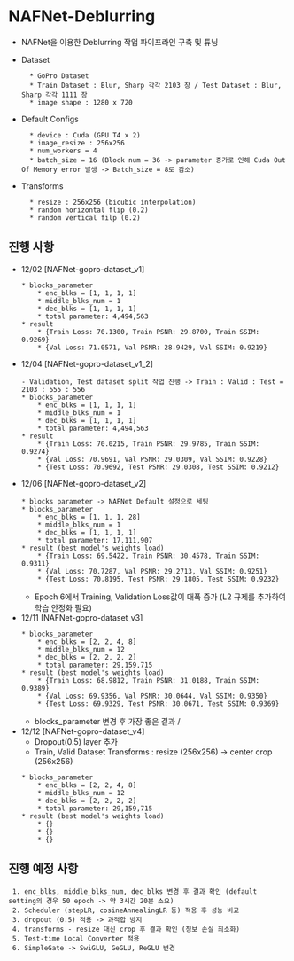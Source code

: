 # NAFNet-Deblurring
- NAFNet을 이용한 Deblurring 작업 파이프라인 구축 및 튜닝
* Dataset
  ```
    * GoPro Dataset
    * Train Dataset : Blur, Sharp 각각 2103 장 / Test Dataset : Blur, Sharp 각각 1111 장
    * image shape : 1280 x 720
  ```
* Default Configs
  ```
    * device : Cuda (GPU T4 x 2)
    * image_resize : 256x256
    * num_workers = 4
    * batch_size = 16 (Block num = 36 -> parameter 증가로 인해 Cuda Out Of Memory error 발생 -> Batch_size = 8로 감소)
  ```
* Transforms
  ```
    * resize : 256x256 (bicubic interpolation)
    * random horizontal flip (0.2)
    * random vertical filp (0.2)
  ```

## 진행 사항
- 12/02
  [NAFNet-gopro-dataset_v1]
  ```
  * blocks_parameter
      * enc_blks = [1, 1, 1, 1]
      * middle_blks_num = 1
      * dec_blks = [1, 1, 1, 1]
      * total parameter: 4,494,563
  * result
      * {Train Loss: 70.1300, Train PSNR: 29.8700, Train SSIM: 0.9269}
      * {Val Loss: 71.0571, Val PSNR: 28.9429, Val SSIM: 0.9219}
  ```
- 12/04
  [NAFNet-gopro-dataset_v1_2]
  ```
  - Validation, Test dataset split 작업 진행 -> Train : Valid : Test = 2103 : 555 : 556
  * blocks_parameter
      * enc_blks = [1, 1, 1, 1]
      * middle_blks_num = 1
      * dec_blks = [1, 1, 1, 1]
      * total parameter: 4,494,563
  * result
      * {Train Loss: 70.0215, Train PSNR: 29.9785, Train SSIM: 0.9274}
      * {Val Loss: 70.9691, Val PSNR: 29.0309, Val SSIM: 0.9228}
      * {Test Loss: 70.9692, Test PSNR: 29.0308, Test SSIM: 0.9212}
  ```
- 12/06
  [NAFNet-gopro-dataset_v2]
  ```
  * blocks parameter -> NAFNet Default 설정으로 세팅
  * blocks_parameter
      * enc_blks = [1, 1, 1, 28]
      * middle_blks_num = 1
      * dec_blks = [1, 1, 1, 1]
      * total parameter: 17,111,907
  * result (best model's weights load)
      * {Train Loss: 69.5422, Train PSNR: 30.4578, Train SSIM: 0.9311}
      * {Val Loss: 70.7287, Val PSNR: 29.2713, Val SSIM: 0.9251}
      * {Test Loss: 70.8195, Test PSNR: 29.1805, Test SSIM: 0.9232}
  ```
  - Epoch 6에서 Training, Validation Loss값이 대폭 증가 (L2 규제를 추가하여 학습 안정화 필요)
- 12/11
  [NAFNet-gopro-dataset_v3]
  ```
  * blocks_parameter
      * enc_blks = [2, 2, 4, 8]
      * middle_blks_num = 12
      * dec_blks = [2, 2, 2, 2]
      * total parameter: 29,159,715
  * result (best model's weights load)
      * {Train Loss: 68.9812, Train PSNR: 31.0188, Train SSIM: 0.9389}
      * {Val Loss: 69.9356, Val PSNR: 30.0644, Val SSIM: 0.9350}
      * {Test Loss: 69.9329, Test PSNR: 30.0671, Test SSIM: 0.9369}
  ```
  - blocks_parameter 변경 후 가장 좋은 결과 / 
- 12/12
  [NAFNet-gopro-dataset_v4]
  - Dropout(0.5) layer 추가
  - Train, Valid Dataset Transforms : resize (256x256) -> center crop (256x256) 
  ```
  * blocks_parameter
      * enc_blks = [2, 2, 4, 8]
      * middle_blks_num = 12
      * dec_blks = [2, 2, 2, 2]
      * total parameter: 29,159,715
  * result (best model's weights load)
      * {}
      * {}
      * {}
  ```

## 진행 예정 사항
```
 1. enc_blks, middle_blks_num, dec_blks 변경 후 결과 확인 (default setting의 경우 50 epoch -> 약 3시간 20분 소요)
 2. Scheduler (stepLR, cosineAnnealingLR 등) 적용 후 성능 비교
 3. dropout (0.5) 적용 -> 과적합 방지
 4. transforms - resize 대신 crop 후 결과 확인 (정보 손실 최소화)
 5. Test-time Local Converter 적용
 6. SimpleGate -> SwiGLU, GeGLU, ReGLU 변경
```
